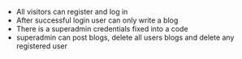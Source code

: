 - All visitors can register and log in
- After successful login user can only write a blog
- There is a superadmin credentials fixed into a code
- superadmin can post blogs, delete all users blogs and delete any registered user
